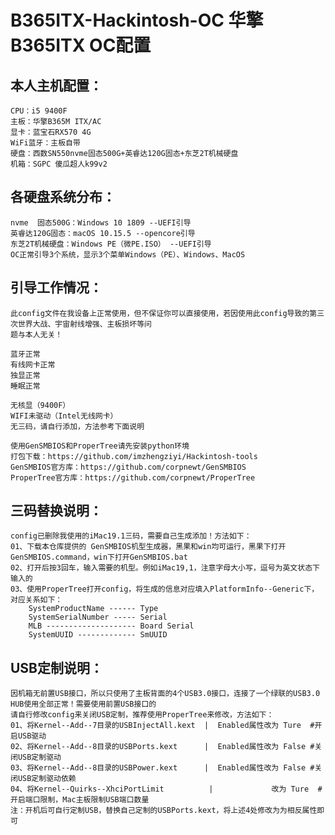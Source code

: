 B365ITX-Hackintosh-OC 华擎B365ITX OC配置
===
本人主机配置：
------------
	CPU：i5 9400F
	主板：华擎B365M ITX/AC
	显卡：蓝宝石RX570 4G
	WiFi蓝牙：主板自带
	硬盘：西数SN550nvme固态500G+英睿达120G固态+东芝2T机械硬盘
	机箱：SGPC 傻瓜超人k99v2

各硬盘系统分布：<br>
------------
	nvme  固态500G：Windows 10 1809 --UEFI引导
	英睿达120G固态：macOS 10.15.5 --opencore引导
	东芝2T机械硬盘：Windows PE（微PE.ISO） --UEFI引导
	OC正常引导3个系统，显示3个菜单Windows（PE）、Windows、MacOS

引导工作情况：<br>
------------
	此config文件在我设备上正常使用，但不保证你可以直接使用，若因使用此config导致的第三次世界大战、宇宙射线增强、主板损坏等问
	题与本人无关！
	
	蓝牙正常
	有线网卡正常
	独显正常
	睡眠正常
	
	无核显（9400F）
	WIFI未驱动（Intel无线网卡）
	无三码，请自行添加，方法参考下面说明
	
	使用GenSMBIOS和ProperTree请先安装python环境
	打包下载：https://github.com/imzhengziyi/Hackintosh-tools
	GenSMBIOS官方库：https://github.com/corpnewt/GenSMBIOS
	ProperTree官方库：https://github.com/corpnewt/ProperTree
三码替换说明：<br>
------------
	config已删除我使用的iMac19.1三码，需要自己生成添加！方法如下：
	01、下载本仓库提供的 GenSMBIOS机型生成器，黑果和win均可运行，黑果下打开GenSMBIOS.command，win下打开GenSMBIOS.bat
	02、打开后按3回车，输入需要的机型。例如iMac19,1，注意字母大小写，逗号为英文状态下输入的
	03、使用ProperTree打开config，将生成的信息对应填入PlatformInfo--Generic下，对应关系如下：
		SystemProductName ------ Type
		SystemSerialNumber ----- Serial
		MLB -------------------- Board Serial
		SystemUUID ------------- SmUUID
	
USB定制说明：<br>
------------
	因机箱无前置USB接口，所以只使用了主板背面的4个USB3.0接口，连接了一个绿联的USB3.0 HUB使用全部正常！需要使用前置USB接口的
	请自行修改config来关闭USB定制，推荐使用ProperTree来修改，方法如下：
	01、将Kernel--Add--7目录的USBInjectAll.kext  |  Enabled属性改为 Ture  #开启USB驱动
	02、将Kernel--Add--8目录的USBPorts.kext      |  Enabled属性改为 False #关闭USB定制驱动
	03、将Kernel--Add--8目录的USBPower.kext      |  Enabled属性改为 False #关闭USB定制驱动依赖
	04、将Kernel--Quirks--XhciPortLimit          |             改为 Ture  #开启端口限制，Mac主板限制USB端口数量
	注：开机后可自行定制USB，替换自己定制的USBPorts.kext，将上述4处修改为为相反属性即可

